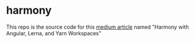 # harmony
This repo is the source code for this [medium article](https://medium.com/@zachary.n.feldman/harmony-with-angular-lerna-and-yarn-workspaces-6a7394f08da) named "Harmony with Angular, Lerna, and Yarn Workspaces"
